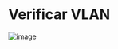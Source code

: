# Verificar VLAN 

![image](https://github.com/user-attachments/assets/80d4d576-646b-4fb1-9aac-c4a4924299da)
